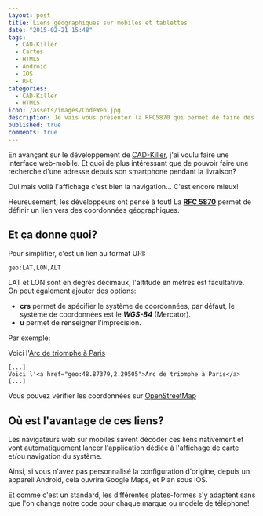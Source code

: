```yaml
---
layout: post
title: Liens géographiques sur mobiles et tablettes
date: "2015-02-21 15:48"
tags:
  - CAD-Killer
  - Cartes
  - HTML5
  - Android
  - IOS
  - RFC
categories:
  - CAD-Killer
  - HTML5
icon: /assets/images/CodeWeb.jpg
description: Je vais vous présenter la RFC5870 qui permet de faire des liens géographiques compris par les smartphones et avoir la possibilité faire un lien vers la fonction GPS.
published: true
comments: true
---
```


En avançant sur le développement de [CAD-Killer](/blog/2015/02/12/CAD-Killer/), j'ai voulu faire une
interface web-mobile. Et quoi de plus intéressant que de pouvoir faire une recherche
d'une adresse depuis son smartphone pendant la livraison?

<!--more-->

Oui mais voilà l'affichage c'est bien la navigation... C'est encore mieux!

Heureusement, les développeurs ont pensé à tout!
La **[RFC 5870](http://tools.ietf.org/rfc/rfc5870)** permet de définir un lien vers des coordonnées géographiques.

Et ça donne quoi?
-----------------

Pour simplifier, c'est un lien au format URI:

~~~
geo:LAT,LON,ALT
~~~

LAT et LON sont en degrés décimaux, l'altitude en mètres est facultative.
On peut également ajouter des options:

- **crs** permet de spécifier le système de coordonnées,
par défaut, le système de coordonnées est le ***WGS-84*** (Mercator).
- **u** permet de renseigner l'imprecision.

Par exemple:

Voici l'[Arc de triomphe à Paris](geo:48.87379,2.29505)

```
[...]
Voici l'<a href="geo:48.87379,2.29505">Arc de triomphe à Paris</a>
[...]
```


Vous pouvez vérifier les coordonnées sur [OpenStreetMap](http://www.openstreetmap.org/?map=19/48.87379/2.29505#map=19/48.87379/2.29505)

Où est l'avantage de ces liens?
-------------------------------

Les navigateurs web sur mobiles savent décoder ces liens nativement et vont automatiquement
lancer l'application dédiée à l'affichage de carte et/ou navigation du système.

Ainsi, si vous n'avez pas personnalisé la configuration d'origine,
depuis un appareil Android, cela ouvrira Google Maps,
et Plan sous IOS.

Et comme c'est un standard, les différentes plates-formes s'y adaptent sans que l'on
change notre code pour chaque marque ou modèle de téléphone!

